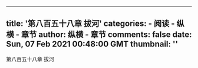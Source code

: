 
---
title: '第八百五十八章 拔河'
categories: 
    - 阅读
    - 纵横 - 章节
author: 纵横 - 章节
comments: false
date: Sun, 07 Feb 2021 00:48:00 GMT
thumbnail: ''
---

<div>   
第八百五十八章 拔河  
</div>
            